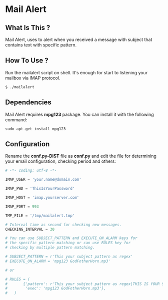 # Mail Alert

## What Is This ?
Mail Alert, uses to alert when you received a message with subject that contains text with specific pattern.

## How To Use ?
Run the mailalert script on shell. It's enough for start to listening your mailbox via IMAP protocol.
```shell
$ ./mailalert
```

## Dependencies
Mail Alert requires **mpg123** package. You can install it with the following command:
```shell
sudo apt-get install mpg123
```

## Configuration
Rename the **conf.py-DIST** file as **conf.py** and edit the file for determining your email configuration, checking period and others:
```python
# -*- coding: utf-8 -*-

IMAP_USER = 'your.name@domain.com'

IMAP_PWD = 'ThisIsYourPassword'

IMAP_HOST = 'imap.yourserver.com'

IMAP_PORT = 993

TMP_FILE = '/tmp/mailalert.tmp'

# Interval time as second for checking new messages.
CHECKING_INTERVAL = 30

# You can use SUBJECT_PATTERN and EXECUTE_ON_ALARM keys for 
# the specific pattern matching or can use RULES key for 
# checking by multiple pattern matching.

# SUBJECT_PATTERN = r'This your subject pattern as regex'
# EXECUTE_ON_ALARM = 'mpg123 GodFotherHorn.mp3' 

# or

# RULES = (
# 		{'pattern': r'This your subject pattern as regex|THIS IS YOUR SUBJECT PATTERN AS REGEX',
#		 'exec': 'mpg123 GodFotherHorn.mp3'},
#	)

```
